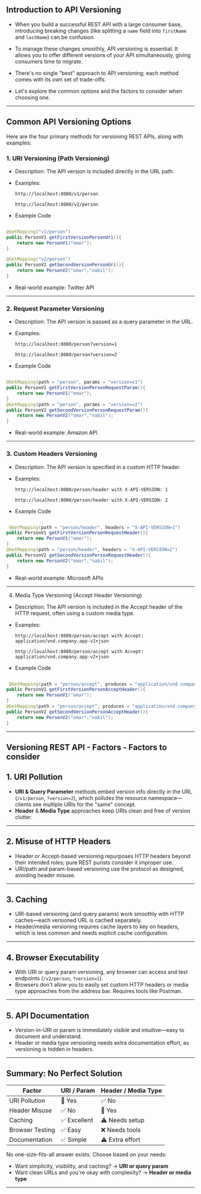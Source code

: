 ## Introduction to API Versioning

* When you build a successful REST API with a large consumer base, introducing breaking changes (like splitting a `name` field into `firstName` and `lastName`) can be confusion.
* To manage these changes smoothly, API versioning is essential.
It allows you to offer different versions of your API simultaneously, giving consumers time to migrate.

* There's no single "best" approach to API versioning; each method comes with its own set of trade-offs.
* Let's explore the common options and the factors to consider when choosing one.

---

## Common API Versioning Options

Here are the four primary methods for versioning REST APIs, along with examples:

### 1. URI Versioning (Path Versioning)

* Description: The API version is included directly in the URL path.

* Examples:

      http://localhost:8080/v1/person
      
      http://localhost:8080/v2/person

* Example Code

```java

@GetMapping("v1/person")
public PersonV1 getFirstVersionPersonUri(){
    return new PersonV1("omar");
}

@GetMapping("v2/person")
public PersonV2 getSecondVersionPersonUri(){
    return new PersonV2("omar","nabil");
}

```

* Real-world example: Twitter API

---

### 2. Request Parameter Versioning

* Description: The API version is passed as a query parameter in the URL.

* Examples:

      http://localhost:8080/person?version=1
      
      http://localhost:8080/person?version=2


* Example Code

```java

@GetMapping(path = "person", params = "version=v1")
public PersonV1 getFirstVersionPersonRequestParam(){
    return new PersonV1("omar");
}
@GetMapping(path = "person", params = "version=v2")
public PersonV2 getSecondVersionPersonRequestParam(){
    return new PersonV2("omar","nabil");
}

```


* Real-world example: Amazon API


---


### 3. Custom Headers Versioning

* Description: The API version is specified in a custom HTTP header.

* Examples:

      http://localhost:8080/person/header with X-API-VERSION: 1
      
      http://localhost:8080/person/header with X-API-VERSION: 2


* Example Code

```java

 @GetMapping(path = "person/header", headers = "X-API-VERSION=1")
public PersonV1 getFirstVersionPersonRequestHeader(){
    return new PersonV1("omar");
}
@GetMapping(path = "person/header", headers = "X-API-VERSION=2")
public PersonV2 getSecondVersionPersonRequestHeader(){
    return new PersonV2("omar","nabil");
}

```


* Real-world example: Microsoft APIs


---

4. Media Type Versioning (Accept Header Versioning)

* Description: The API version is included in the Accept header of the HTTP request, often using a custom media type.

* Examples:

      http://localhost:8080/person/accept with Accept: application/vnd.company.app-v1+json
      
      http://localhost:8080/person/accept with Accept: application/vnd.company.app-v2+json


* Example Code

```java

 @GetMapping(path = "person/accept", produces = "application/vnd.company.app-v1+json")
public PersonV1 getFirstVersionPersonAcceptHeader(){
    return new PersonV1("omar");
}
@GetMapping(path = "person/accept", produces = "application/vnd.company.app-v2+json")
public PersonV2 getSecondVersionPersonAcceptHeader(){
    return new PersonV2("omar","nabil");
}

```

--- 

## Versioning REST API - Factors - Factors to consider

## 1. URI Pollution

* **URI & Query Parameter** methods embed version info directly in the URL (`/v1/person`, `?version=2`), which pollutes the resource namespace—clients see multiple URIs for the "same" concept.
* **Header** & **Media Type** approaches keep URIs clean and free of version clutter.

---

## 2. Misuse of HTTP Headers

* Header or Accept-based versioning repurposes HTTP headers beyond their intended roles; pure REST purists consider it improper use.
* URI/path and param-based versioning use the protocol as designed, avoiding header misuse.

---

## 3. Caching

* URI-based versioning (and query params) work smoothly with HTTP caches—each versioned URL is cached separately.
* Header/media versioning requires cache layers to key on headers, which is less common and needs explicit cache configuration.

---

## 4. Browser Executability

* With URI or query param versioning, any browser can access and test endpoints (`/v2/person`, `?version=1`).
* Browsers don't allow you to easily set custom HTTP headers or media type approaches from the address bar. Requires tools like Postman.

---

## 5. API Documentation

* Version-in-URI or param is immediately visible and intuitive—easy to document and understand.
* Header or media type versioning needs extra documentation effort, as versioning is hidden in headers.

---

## Summary: No Perfect Solution

| Factor          | URI / Param  | Header / Media Type |
| --------------- | -----------  | ------------------- | 
| URI Pollution   | 🔴 Yes       | ✅ No              | 
| Header Misuse   | ✅ No        | 🔴 Yes             |
| Caching         | ✅ Excellent | ⚠️ Needs setup     | 
| Browser Testing | ✅ Easy      | ❌ Needs tools     |
| Documentation   | ✅ Simple    | ⚠️ Extra effort    | 

No one-size-fits-all answer exists. Choose based on your needs:

* Want simplicity, visibility, and caching? → **URI or query param**
* Want clean URLs and you're okay with complexity? → **Header or media type**


---







